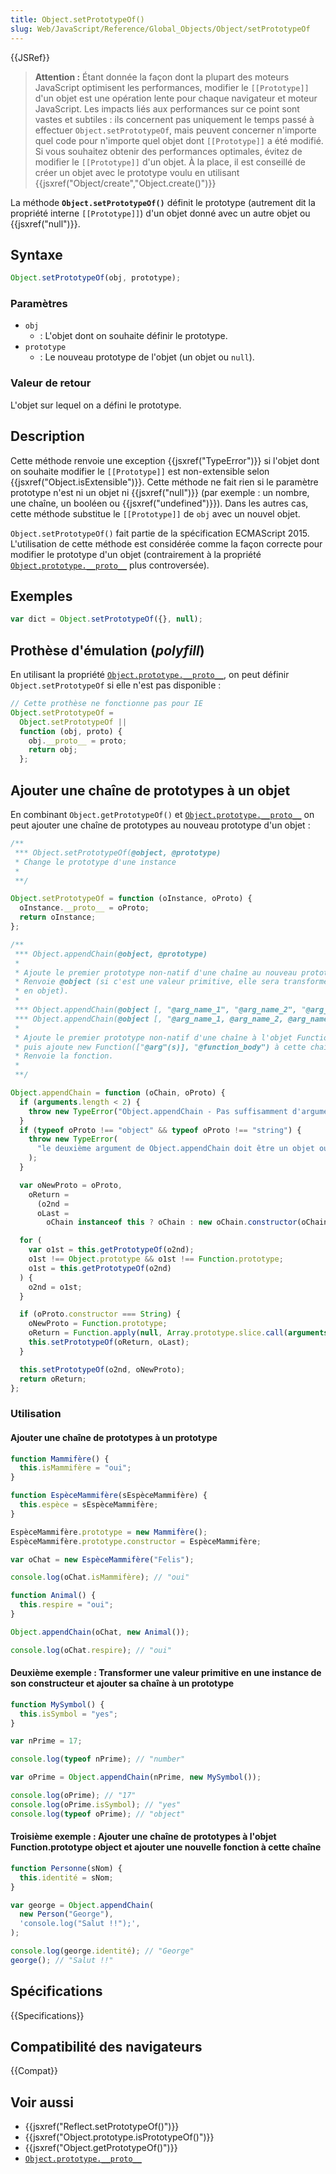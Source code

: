 ```yaml
---
title: Object.setPrototypeOf()
slug: Web/JavaScript/Reference/Global_Objects/Object/setPrototypeOf
---
```


{{JSRef}}

> **Attention :** Étant donnée la façon dont la plupart des moteurs JavaScript optimisent les performances, modifier le `[[Prototype]]` d'un objet est une opération lente pour chaque navigateur et moteur JavaScript. Les impacts liés aux performances sur ce point sont vastes et subtiles : ils concernent pas uniquement le temps passé à effectuer `Object.setPrototypeOf`, mais peuvent concerner n'importe quel code pour n'importe quel objet dont `[[Prototype]]` a été modifié. Si vous souhaitez obtenir des performances optimales, évitez de modifier le `[[Prototype]]` d'un objet. À la place, il est conseillé de créer un objet avec le prototype voulu en utilisant {{jsxref("Object/create","Object.create()")}}

La méthode **`Object.setPrototypeOf()`** définit le prototype (autrement dit la propriété interne `[[Prototype]]`) d'un objet donné avec un autre objet ou {{jsxref("null")}}.

## Syntaxe

```js
Object.setPrototypeOf(obj, prototype);
```

### Paramètres

- `obj`
  - : L'objet dont on souhaite définir le prototype.
- `prototype`
  - : Le nouveau prototype de l'objet (un objet ou `null`).

### Valeur de retour

L'objet sur lequel on a défini le prototype.

## Description

Cette méthode renvoie une exception {{jsxref("TypeError")}} si l'objet dont on souhaite modifier le `[[Prototype]]` est non-extensible selon {{jsxref("Object.isExtensible")}}. Cette méthode ne fait rien si le paramètre prototype n'est ni un objet ni {{jsxref("null")}} (par exemple : un nombre, une chaîne, un booléen ou {{jsxref("undefined")}}). Dans les autres cas, cette méthode substitue le `[[Prototype]]` de `obj` avec un nouvel objet.

`Object.setPrototypeOf()` fait partie de la spécification ECMAScript 2015. L'utilisation de cette méthode est considérée comme la façon correcte pour modifier le prototype d'un objet (contrairement à la propriété [`Object.prototype.__proto__`](/fr/docs/Web/JavaScript/Reference/Global_Objects/Object/proto) plus controversée).

## Exemples

```js
var dict = Object.setPrototypeOf({}, null);
```

## Prothèse d'émulation (_polyfill_)

En utilisant la propriété [`Object.prototype.__proto__`](/fr/docs/Web/JavaScript/Reference/Global_Objects/Object/proto), on peut définir `Object.setPrototypeOf` si elle n'est pas disponible :

```js
// Cette prothèse ne fonctionne pas pour IE
Object.setPrototypeOf =
  Object.setPrototypeOf ||
  function (obj, proto) {
    obj.__proto__ = proto;
    return obj;
  };
```

## Ajouter une chaîne de prototypes à un objet

En combinant `Object.getPrototypeOf()` et [`Object.prototype.__proto__`](/fr/docs/Web/JavaScript/Reference/Global_Objects/Object/proto) on peut ajouter une chaîne de prototypes au nouveau prototype d'un objet :

```js
/**
 *** Object.setPrototypeOf(@object, @prototype)
 * Change le prototype d'une instance
 *
 **/

Object.setPrototypeOf = function (oInstance, oProto) {
  oInstance.__proto__ = oProto;
  return oInstance;
};

/**
 *** Object.appendChain(@object, @prototype)
 *
 * Ajoute le premier prototype non-natif d'une chaîne au nouveau prototype.
 * Renvoie @object (si c'est une valeur primitive, elle sera transformée
 * en objet).
 *
 *** Object.appendChain(@object [, "@arg_name_1", "@arg_name_2", "@arg_name_3", "..."], "@function_body")
 *** Object.appendChain(@object [, "@arg_name_1, @arg_name_2, @arg_name_3, ..."], "@function_body")
 *
 * Ajoute le premier prototype non-natif d'une chaîne à l'objet Function.prototype
 * puis ajoute new Function(["@arg"(s)], "@function_body") à cette chaîne.
 * Renvoie la fonction.
 *
 **/

Object.appendChain = function (oChain, oProto) {
  if (arguments.length < 2) {
    throw new TypeError("Object.appendChain - Pas suffisamment d'arguments");
  }
  if (typeof oProto !== "object" && typeof oProto !== "string") {
    throw new TypeError(
      "le deuxième argument de Object.appendChain doit être un objet ou une chaîne",
    );
  }

  var oNewProto = oProto,
    oReturn =
      (o2nd =
      oLast =
        oChain instanceof this ? oChain : new oChain.constructor(oChain));

  for (
    var o1st = this.getPrototypeOf(o2nd);
    o1st !== Object.prototype && o1st !== Function.prototype;
    o1st = this.getPrototypeOf(o2nd)
  ) {
    o2nd = o1st;
  }

  if (oProto.constructor === String) {
    oNewProto = Function.prototype;
    oReturn = Function.apply(null, Array.prototype.slice.call(arguments, 1));
    this.setPrototypeOf(oReturn, oLast);
  }

  this.setPrototypeOf(o2nd, oNewProto);
  return oReturn;
};
```

### Utilisation

#### Ajouter une chaîne de prototypes à un prototype

```js
function Mammifère() {
  this.isMammifère = "oui";
}

function EspèceMammifère(sEspèceMammifère) {
  this.espèce = sEspèceMammifère;
}

EspèceMammifère.prototype = new Mammifère();
EspèceMammifère.prototype.constructor = EspèceMammifère;

var oChat = new EspèceMammifère("Felis");

console.log(oChat.isMammifère); // "oui"

function Animal() {
  this.respire = "oui";
}

Object.appendChain(oChat, new Animal());

console.log(oChat.respire); // "oui"
```

#### Deuxième exemple : Transformer une valeur primitive en une instance de son constructeur et ajouter sa chaîne à un prototype

```js
function MySymbol() {
  this.isSymbol = "yes";
}

var nPrime = 17;

console.log(typeof nPrime); // "number"

var oPrime = Object.appendChain(nPrime, new MySymbol());

console.log(oPrime); // "17"
console.log(oPrime.isSymbol); // "yes"
console.log(typeof oPrime); // "object"
```

#### Troisième exemple : Ajouter une chaîne de prototypes à l'objet Function.prototype object et ajouter une nouvelle fonction à cette chaîne

```js
function Personne(sNom) {
  this.identité = sNom;
}

var george = Object.appendChain(
  new Person("George"),
  'console.log("Salut !!");',
);

console.log(george.identité); // "George"
george(); // "Salut !!"
```

## Spécifications

{{Specifications}}

## Compatibilité des navigateurs

{{Compat}}

## Voir aussi

- {{jsxref("Reflect.setPrototypeOf()")}}
- {{jsxref("Object.prototype.isPrototypeOf()")}}
- {{jsxref("Object.getPrototypeOf()")}}
- [`Object.prototype.__proto__`](/fr/docs/Web/JavaScript/Reference/Global_Objects/Object/proto)
